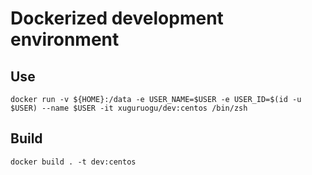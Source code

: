 
# Dockerized development environment

## Use

    docker run -v ${HOME}:/data -e USER_NAME=$USER -e USER_ID=$(id -u $USER) --name $USER -it xuguruogu/dev:centos /bin/zsh

## Build
    
    docker build . -t dev:centos